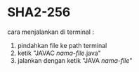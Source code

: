 # SHA2-256
cara menjalankan di terminal :
  1. pindahkan file ke path terminal
  2. ketik "JAVAC _nama-flle_.java"
  4. jalankan dengan ketik "JAVA _nama-flle_"
